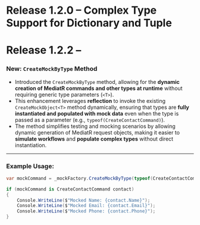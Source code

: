 # Release 1.2.0 – Complex Type Support for Dictionary and Tuple

# Release 1.2.2 – 


### New: `CreateMockByType` Method  
- Introduced the `CreateMockByType` method, allowing for the **dynamic creation of MediatR commands and other types at runtime** without requiring generic type parameters (`<T>`).  
- This enhancement leverages **reflection** to invoke the existing `CreateMockObject<T>` method dynamically, ensuring that types are **fully instantiated and populated with mock data** even when the type is passed as a parameter (e.g., `typeof(CreateContactCommand)`).  
- The method simplifies testing and mocking scenarios by allowing dynamic generation of MediatR request objects, making it easier to **simulate workflows** and **populate complex types** without direct instantiation.  

---

###  Example Usage:  
```csharp
var mockCommand = _mockFactory.CreateMockByType(typeof(CreateContactCommand));

if (mockCommand is CreateContactCommand contact)
{
    Console.WriteLine($"Mocked Name: {contact.Name}");
    Console.WriteLine($"Mocked Email: {contact.Email}");
    Console.WriteLine($"Mocked Phone: {contact.Phone}");
}
```